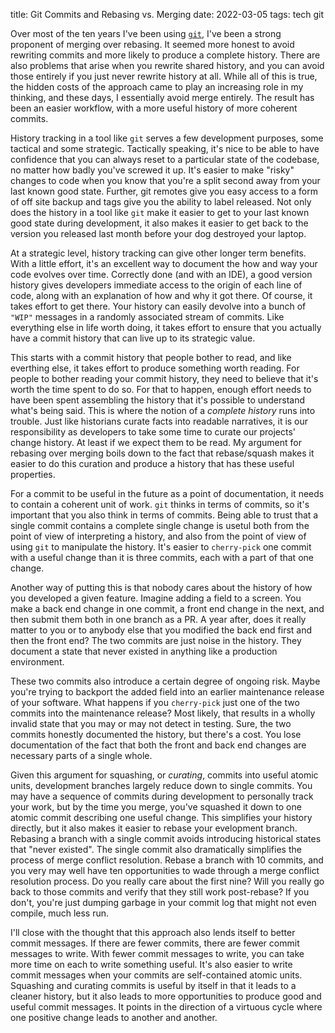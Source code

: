 title: Git Commits and Rebasing vs. Merging
date: 2022-03-05
tags: tech git

Over most of the ten years I've been using [`git`][git], I've been a
strong proponent of merging over rebasing. It seemed more honest to
avoid rewriting commits and more likely to produce a complete history.
There are also problems that arise when you rewrite shared history,
and you can avoid those entirely if you just never rewrite history at
all. While all of this is true, the hidden costs of the approach came
to play an increasing role in my thinking, and these days, I
essentially avoid merge entirely. The result has been an easier
workflow, with a more useful history of more coherent commits.

History tracking in a tool like `git` serves a few development
purposes, some tactical and some strategic.  Tactically speaking, it's
nice to be able to have confidence that you can always reset to a
particular state of the codebase, no matter how badly you've screwed
it up. It's easier to make "risky" changes to code when you know that
you're a split second away from your last known good state. Further,
git remotes give you easy access to a form of off site backup and tags
give you the ability to label released. Not only does the history in a
tool like `git` make it easier to get to your last known good state during
development, it also makes it easier to get back to the version you
released last month before your dog destroyed your laptop.

At a strategic level, history tracking can give other longer term
benefits. With a little effort, it's an excellent way to document the
how and way your code evolves over time. Correctly done (and with an
IDE), a good version history gives developers immediate access to the
origin of each line of code, along with an explanation of how and why
it got there. Of course, it takes effort to get there. Your history
can easily devolve into a bunch of `"WIP"` messages in a randomly
associated stream of commits. Like everything else in life worth
doing, it takes effort to ensure that you actually have a commit
history that can live up to its strategic value.

This starts with a commit history that people bother to read, and like
everthing else, it takes effort to produce something worth reading.
For people to bother reading your commit history, they need to believe
that it's worth the time spent to do so. For that to happen, enough
effort needs to have been spent assembling the history that it's
possible to understand what's being said. This is where the notion of
a _complete history_ runs into trouble. Just like historians curate
facts into readable narratives, it is our responsibility as developers
to take some time to curate our projects' change history. At least if
we expect them to be read.  My argument for rebasing over merging
boils down to the fact that rebase/squash makes it easier to do this
curation and produce a history that has these useful properties.

For a commit to be useful in the future as a point of documentation,
it needs to contain a coherent unit of work. `git` thinks in terms of
commits, so it's important that you also think in terms of
commits. Being able to trust that a single commit contains a complete
single change is usetul both from the point of view of interpreting a
history, and also from the point of view of using `git` to manipulate
the history. It's easier to `cherry-pick` one commit with a useful
change than it is three commits, each with a part of that one change.

Another way of putting this is that nobody cares about the history of
how you developed a given feature. Imagine adding a field to a
screen. You make a back end change in one commit, a front end change
in the next, and then submit them both in one branch as a PR. A year
after, does it really matter to you or to anybody else that you
modified the back end first and then the front end? The two commits
are just noise in the history. They document a state that never
existed in anything like a production environment.

These two commits also introduce a certain degree of ongoing
risk. Maybe you're trying to backport the added field into an earlier
maintenance release of your software. What happens if you
`cherry-pick` just one of the two commits into the maintenance
release?  Most likely, that results in a wholly invalid state that you
may or may not detect in testing. Sure, the two commits honestly
documented the history, but there's a cost. You lose documentation of
the fact that both the front and back end changes are necessary parts
of a single whole.

Given this argument for squashing, or _curating_, commits into useful
atomic units, development branches largely reduce down to single
commits. You may have a sequence of commits during development to
personally track your work, but by the time you merge, you've squashed
it down to one atomic commit describing one useful change. This
simplifies your history directly, but it also makes it easier to
rebase your evelopment branch. Rebasing a branch with a single commit
avoids introducing historical states that "never existed". The single
commit also dramatically simplifies the process of merge conflict
resolution.  Rebase a branch with 10 commits, and you very may well
have ten opportunities to wade through a merge conflict resolution
process. Do you really care about the first nine?  Will you really go
back to those commits and verify that they still work post-rebase? If
you don't, you're just dumping garbage in your commit log that might
not even compile, much less run.

I'll close with the thought that this approach also lends itself to
better commit messages. If there are fewer commits, there are fewer
commit messages to write. With fewer commit messages to write, you can
take more time on each to write something useful. It's also easier to
write commit messages when your commits are self-contained atomic
units. Squashing and curating commits is useful by itself in that it
leads to a cleaner history, but it also leads to more opportunities to
produce good and useful commit messages. It points in the direction of
a virtuous cycle where one positive change leads to another and
another.

[git]: https://git-scm.com/
